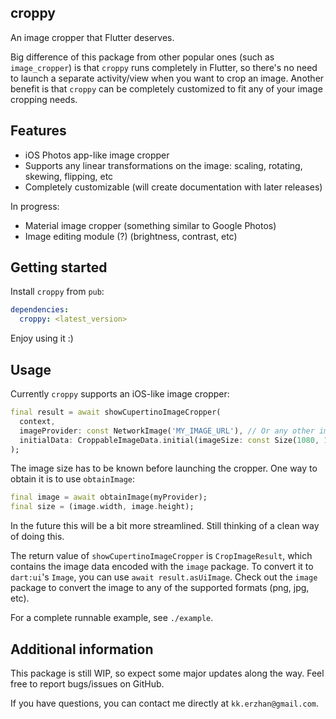 ## croppy

An image cropper that Flutter deserves.

Big difference of this package from other popular ones (such as `image_cropper`) is that `croppy` runs completely in Flutter, so there's no need to launch a separate activity/view when you want to crop an image. Another benefit is that `croppy` can be completely customized to fit any of your image cropping needs.

## Features

- iOS Photos app-like image cropper
- Supports any linear transformations on the image: scaling, rotating, skewing, flipping, etc
- Completely customizable (will create documentation with later releases)

In progress:

- Material image cropper (something similar to Google Photos)
- Image editing module (?) (brightness, contrast, etc)

## Getting started

Install `croppy` from `pub`:

```yaml
dependencies:
  croppy: <latest_version>
```

Enjoy using it :)

## Usage

Currently `croppy` supports an iOS-like image cropper:

```dart
final result = await showCupertinoImageCropper(
  context,
  imageProvider: const NetworkImage('MY_IMAGE_URL'), // Or any other image provider
  initialData: CroppableImageData.initial(imageSize: const Size(1080, 1080)),
);
```

The image size has to be known before launching the cropper. One way to obtain it is to use `obtainImage`:

```dart
final image = await obtainImage(myProvider);
final size = (image.width, image.height);
```

In the future this will be a bit more streamlined. Still thinking of a clean way of doing this.

The return value of `showCupertinoImageCropper` is `CropImageResult`, which contains the image data encoded with the `image` package. To convert it to `dart:ui`'s `Image`, you can use `await result.asUiImage`. Check out the `image` package to convert the image to any of the supported formats (png, jpg, etc).

For a complete runnable example, see `./example`.

## Additional information

This package is still WIP, so expect some major updates along the way. Feel free to report bugs/issues on GitHub.

If you have questions, you can contact me directly at `kk.erzhan@gmail.com`.
